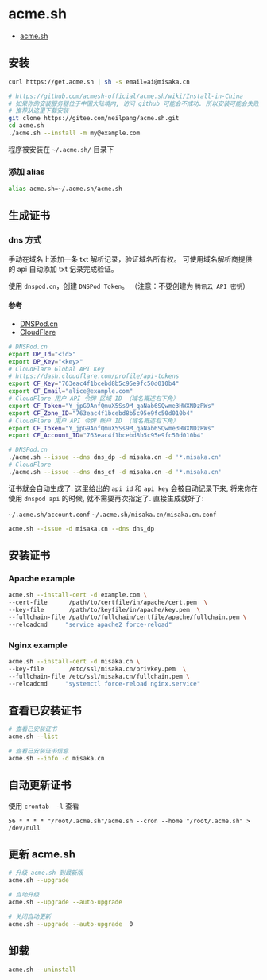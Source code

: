 # acme.sh

- [acme.sh](https://github.com/acmesh-official/acme.sh/wiki/%E8%AF%B4%E6%98%8E)

## 安装

```sh
curl https://get.acme.sh | sh -s email=ai@misaka.cn

# https://github.com/acmesh-official/acme.sh/wiki/Install-in-China
# 如果你的安装服务器位于中国大陆境内, 访问 github 可能会不成功. 所以安装可能会失败.
# 推荐从这里下载安装
git clone https://gitee.com/neilpang/acme.sh.git
cd acme.sh
./acme.sh --install -m my@example.com
```

程序被安装在 `~/.acme.sh/` 目录下

### 添加 alias

```sh
alias acme.sh=~/.acme.sh/acme.sh
```

## 生成证书

### dns 方式

手动在域名上添加一条 txt 解析记录，验证域名所有权。
可使用域名解析商提供的 api 自动添加 txt 记录完成验证。

使用 `dnspod.cn`，创建 `DNSPod Token`。
（注意：不要创建为 `腾讯云 API 密钥`）

#### 参考

- [DNSPod.cn](https://github.com/acmesh-official/acme.sh/wiki/dnsapi#dns_dp)
- [CloudFlare](https://github.com/acmesh-official/acme.sh/wiki/dnsapi#dns_cf)

```sh
# DNSPod.cn
export DP_Id="<id>"
export DP_Key="<key>"
# CloudFlare Global API Key
# https://dash.cloudflare.com/profile/api-tokens
export CF_Key="763eac4f1bcebd8b5c95e9fc50d010b4"
export CF_Email="alice@example.com"
# CloudFlare 用户 API 令牌 区域 ID （域名概述右下角）
export CF_Token="Y_jpG9AnfQmuX5Ss9M_qaNab6SQwme3HWXNDzRWs"
export CF_Zone_ID="763eac4f1bcebd8b5c95e9fc50d010b4"
# CloudFlare 用户 API 令牌 帐户 ID （域名概述右下角）
export CF_Token="Y_jpG9AnfQmuX5Ss9M_qaNab6SQwme3HWXNDzRWs"
export CF_Account_ID="763eac4f1bcebd8b5c95e9fc50d010b4"
```

```sh
# DNSPod.cn
./acme.sh --issue --dns dns_dp -d misaka.cn -d '*.misaka.cn'
# CloudFlare
./acme.sh --issue --dns dns_cf -d misaka.cn -d '*.misaka.cn'
```

证书就会自动生成了. 这里给出的 `api id` 和 `api key` 会被自动记录下来, 将来你在使用 `dnspod api` 的时候, 就不需要再次指定了. 直接生成就好了:

`~/.acme.sh/account.conf`
`~/.acme.sh/misaka.cn/misaka.cn.conf`

```sh
acme.sh --issue -d misaka.cn --dns dns_dp
```

## 安装证书

### Apache example

```sh
acme.sh --install-cert -d example.com \
--cert-file      /path/to/certfile/in/apache/cert.pem  \
--key-file       /path/to/keyfile/in/apache/key.pem  \
--fullchain-file /path/to/fullchain/certfile/apache/fullchain.pem \
--reloadcmd     "service apache2 force-reload"
```

### Nginx example

```sh
acme.sh --install-cert -d misaka.cn \
--key-file       /etc/ssl/misaka.cn/privkey.pem  \
--fullchain-file /etc/ssl/misaka.cn/fullchain.pem \
--reloadcmd     "systemctl force-reload nginx.service"
```

## 查看已安装证书

```sh
# 查看已安装证书
acme.sh --list

# 查看已安装证书信息
acme.sh --info -d misaka.cn
```

## 自动更新证书

使用 `crontab  -l` 查看

```cron
56 * * * * "/root/.acme.sh"/acme.sh --cron --home "/root/.acme.sh" > /dev/null
```

## 更新 acme.sh

```sh
# 升级 acme.sh 到最新版
acme.sh --upgrade

# 自动升级
acme.sh --upgrade --auto-upgrade

# 关闭自动更新
acme.sh --upgrade --auto-upgrade  0
```

## 卸载

```sh
acme.sh --uninstall
```
